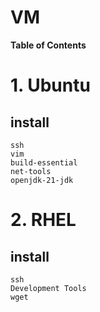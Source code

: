 VM  <!-- omit in toc -->
===

**Table of Contents**

# 1. Ubuntu
## install
```
ssh
vim
build-essential
net-tools
openjdk-21-jdk
```

# 2. RHEL
## install
```
ssh
Development Tools
wget
```